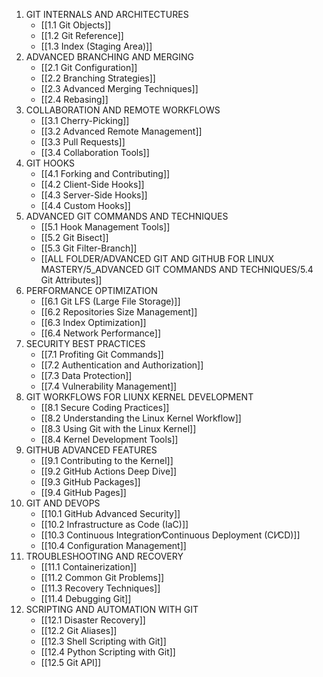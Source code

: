 1. GIT INTERNALS AND ARCHITECTURES
	- [[1.1 Git Objects]]
	- [[1.2 Git Reference]]
	- [[1.3 Index (Staging Area)]]
2. ADVANCED BRANCHING AND MERGING
	- [[2.1 Git Configuration]]
	- [[2.2 Branching Strategies]]
	- [[2.3 Advanced Merging Techniques]]
	- [[2.4 Rebasing]]
3. COLLABORATION AND REMOTE WORKFLOWS
	- [[3.1 Cherry-Picking]]
	- [[3.2 Advanced Remote Management]]
	- [[3.3 Pull Requests]]
	- [[3.4 Collaboration Tools]]
4. GIT HOOKS
	- [[4.1 Forking and Contributing]]
	- [[4.2 Client-Side Hooks]]
	- [[4.3 Server-Side Hooks]]
	- [[4.4 Custom Hooks]]
5. ADVANCED GIT COMMANDS AND TECHNIQUES
	- [[5.1 Hook Management Tools]]
	- [[5.2 Git Bisect]]
	- [[5.3 Git Filter-Branch]]
	- [[ALL FOLDER/ADVANCED GIT AND GITHUB FOR LINUX MASTERY/5_ADVANCED GIT COMMANDS AND TECHNIQUES/5.4 Git Attributes]]
6. PERFORMANCE OPTIMIZATION
	- [[6.1 Git LFS (Large File Storage)]]
	- [[6.2 Repositories Size Management]]
	- [[6.3 Index Optimization]]
	- [[6.4 Network Performance]]
7. SECURITY BEST PRACTICES
	- [[7.1 Profiting Git Commands]]
	- [[7.2 Authentication and Authorization]]
	- [[7.3 Data Protection]]
	- [[7.4 Vulnerability Management]]
8. GIT WORKFLOWS FOR LIUNX KERNEL DEVELOPMENT
	- [[8.1 Secure Coding Practices]]
	- [[8.2 Understanding the Linux Kernel Workflow]]
	- [[8.3 Using Git with the Linux Kernel]]
	- [[8.4 Kernel Development Tools]]
9. GITHUB ADVANCED FEATURES
	- [[9.1 Contributing to the Kernel]]
	- [[9.2 GitHub Actions Deep Dive]]
	- [[9.3 GitHub Packages]]
	- [[9.4 GitHub Pages]]
10. GIT AND DEVOPS
	- [[10.1 GitHub Advanced Security]]
	- [[10.2 Infrastructure as Code (IaC)]]
	- [[10.3 Continuous Integration⁄Continuous Deployment (CI⁄CD)]]
	- [[10.4 Configuration Management]]
11. TROUBLESHOOTING AND RECOVERY
	- [[11.1 Containerization]]
	- [[11.2 Common Git Problems]]
	- [[11.3 Recovery Techniques]]
	- [[11.4 Debugging Git]]
12. SCRIPTING AND AUTOMATION WITH GIT
	- [[12.1 Disaster Recovery]]
	- [[12.2 Git Aliases]]
	- [[12.3 Shell Scripting with Git]]
	- [[12.4 Python Scripting with Git]]
	- [[12.5 Git API]]
